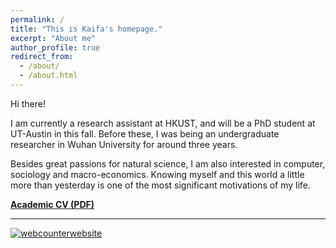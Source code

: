 ```yaml
---
permalink: /
title: "This is Kaifa's homepage."
excerpt: "About me"
author_profile: true
redirect_from: 
  - /about/
  - /about.html
---
```


Hi there!

I am currently a research assistant at HKUST, and will be a PhD student at UT-Austin in this fall. Before these, I was being an undergraduate researcher in Wuhan University for around three years.

Besides great passions for natural science, I am also interested in computer, sociology and macro-economics. Knowing myself and this world a little more than yesterday is one of the most significant motivations of my life.

[**Academic CV (PDF)**](https://hkustconnect-my.sharepoint.com/:b:/g/personal/kluoab_connect_ust_hk/EZBFMi7js5pOgHC-zads4CMB-rZ8Yw_gcFN3WghVY3yocg?e=nxk9Dn)


---

<!-- hitwebcounter Code START -->
<a href="https://www.hitwebcounter.com" target="_blank">
<img src="https://hitwebcounter.com/counter/counter.php?page=7195951&style=0007&nbdigits=5&type=page&initCount=0" title="User Stats" Alt="webcounterwebsite"   border="0" >
</a>                                    